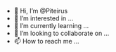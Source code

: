 - 👋 Hi, I’m @Piteirus
- 👀 I’m interested in ...
- 🌱 I’m currently learning ...
- 💞️ I’m looking to collaborate on ...
- 📫 How to reach me ...

<!---
Piteirus/Piteirus is a ✨ special ✨ repository because its `README.md` (this file) appears on your GitHub profile.
You can click the Preview link to take a look at your changes.
--->
